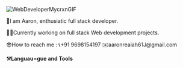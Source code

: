 <img aligh="center">![WebDeveloperMycrxnGIF](https://user-images.githubusercontent.com/94035223/164611597-44712bfb-cf91-495b-ac24-ead4a3cbfbe8.gif)</img>
<p>👋I am Aaron, enthusiatic full stack developer.</p>
</p>👷‍♂️Currently working on full stack Web development projects.</p>
</p>😎How to reach me : 📞+91 9698154197  ✉️aaronreaiah61J@gmail.com</p>

</p><b>⚒️Languau=gue and Tools<b></p>
